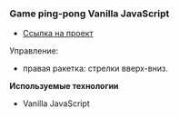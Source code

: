 ### Game ping-pong Vanilla JavaScript

* [Ссылка на проект](http://game.itleiman.ru)

Управление:
- правая ракетка: стрелки вверх-вниз.

**Используемые технологии**
* Vanilla JavaScript
